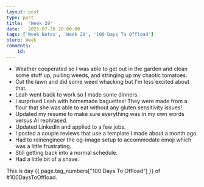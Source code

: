 ```yaml
---
layout: post
type: post
title:  "Week 29"
date:   2025-07-20 20:00:00
tags: ['Week Notes', 'Week 29', '100 Days To Offload']
blurb: Week 
comments:
    id: 
---
```


* Weather cooperated so I was able to get out in the garden and clean some stuff up, pulling weeds, and stringing up my chaotic tomatoes.
* Cut the lawn and did some weed whacking but I'm less excited about that.
* Leah went back to work so I made some dinners.
* I surprised Leah with homemade baguettes! They were made from a flour that she was able to eat without any gluten sensitivity issues!
* Updated my resume to make sure everything was in my own words versus AI rephrased.
* Updated LinkedIn and applied to a few jobs.
* I posted a couple reviews that use a template I made about a month ago.
* Had to reinengineer the og-image setup to accommodate emoji which was a little frustrating.
* Still getting back into a normal schedule.
* Had a little bit of a shave.

This is day {{ page.tag_numbers["100 Days To Offload"] }}  of #100DaysToOffload.

